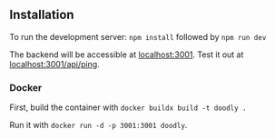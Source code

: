 ## Installation

To run the development server:
`npm install` followed by `npm run dev`

The backend will be accessible at [localhost:3001](localhost:3001). Test it out at [localhost:3001/api/ping](localhost:3001/api/ping).

### Docker

First, build the container with `docker buildx build -t doodly .`

Run it with `docker run -d -p 3001:3001 doodly`.

